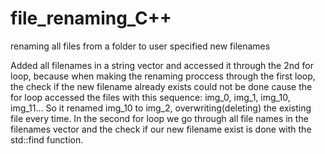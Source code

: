# file_renaming_C++
renaming all files from a folder to user specified new filenames

Added all filenames in a string vector and accessed it through the 2nd for loop,
because when making the renaming proccess through the first loop, the check if the new filename already exists could not be done cause the for loop accessed the files with this sequence: img_0, img_1, img_10, img_11...
So it renamed img_10 to img_2, overwriting(deleting) the existing file every time.
In the second for loop we go through all file names in the filenames vector and the check if our new filename exist is done with the std::find function.
